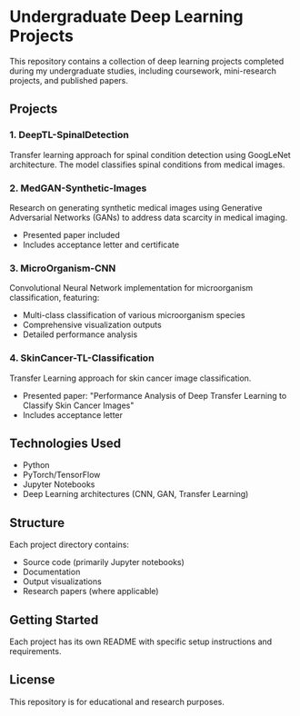 # Undergraduate Deep Learning Projects

This repository contains a collection of deep learning projects completed during my undergraduate studies, including coursework, mini-research projects, and published papers.

## Projects

### 1. DeepTL-SpinalDetection
Transfer learning approach for spinal condition detection using GoogLeNet architecture. The model classifies spinal conditions from medical images.

### 2. MedGAN-Synthetic-Images
Research on generating synthetic medical images using Generative Adversarial Networks (GANs) to address data scarcity in medical imaging.
- Presented paper included
- Includes acceptance letter and certificate

### 3. MicroOrganism-CNN
Convolutional Neural Network implementation for microorganism classification, featuring:
- Multi-class classification of various microorganism species
- Comprehensive visualization outputs
- Detailed performance analysis

### 4. SkinCancer-TL-Classification
Transfer Learning approach for skin cancer image classification.
- Presented paper: "Performance Analysis of Deep Transfer Learning to Classify Skin Cancer Images"
- Includes acceptance letter

## Technologies Used
- Python
- PyTorch/TensorFlow
- Jupyter Notebooks
- Deep Learning architectures (CNN, GAN, Transfer Learning)

## Structure
Each project directory contains:
- Source code (primarily Jupyter notebooks)
- Documentation
- Output visualizations
- Research papers (where applicable)

## Getting Started
Each project has its own README with specific setup instructions and requirements.

## License
This repository is for educational and research purposes. 